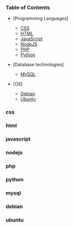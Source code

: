 ### Table of Contents

- [Programming Languages]
  - [CSS](#css)
  - [HTML](#html)
  - [JavaScript](#javascript)
  - [NodeJS](#nodejs)
  - [PHP](#php)
  - [Python](#python)

- [Database technologies]
  - [MySQL](#mysql)

- [OS]
  - [Debian](#debian)
  - [Ubuntu](#ubuntu)


### css
### html
### javascript
### nodejs
### php
### python

### mysql

### debian
### ubuntu